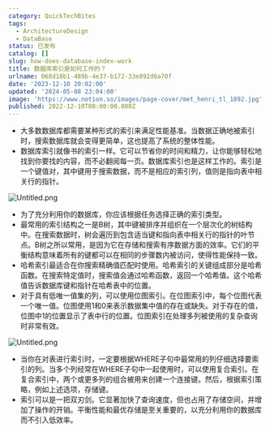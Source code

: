 ```yaml
---
category: QuickTechBites
tags:
  - ArchitectureDesign
  - DataBase
status: 已发布
catalog: []
slug: how-does-database-index-work
title: 数据库索引是如何工作的？
urlname: 068d18b1-489b-4e37-b172-33e892d6a70f
date: '2023-12-10 20:02:00'
updated: '2024-05-08 23:04:00'
image: 'https://www.notion.so/images/page-cover/met_henri_tl_1892.jpg'
published: 2022-12-10T08:00:00.000Z
---
```

- 大多数数据库都需要某种形式的索引来满足性能基准。当数据正确地被索引时，搜索数据库就会变得更简单，这也提高了系统的整体性能。
- 数据库索引就像书的索引一样。它可以节省你的时间和精力，让你能够轻松地找到你要找的内容，而不必翻阅每一页。数据库索引也是这样工作的。索引是一个键值对，其中键用于搜索数据，而不是相应的索引列，值则是指向表中相关行的指针。

![Untitled.png](https://prod-files-secure.s3.us-west-2.amazonaws.com/5d24fe63-e567-4804-86f9-9fdc62e13082/3e87f042-644d-48ab-9a58-227f3d930d71/Untitled.png?X-Amz-Algorithm=AWS4-HMAC-SHA256&X-Amz-Content-Sha256=UNSIGNED-PAYLOAD&X-Amz-Credential=ASIAZI2LB466XSNAF46F%2F20250405%2Fus-west-2%2Fs3%2Faws4_request&X-Amz-Date=20250405T053850Z&X-Amz-Expires=3600&X-Amz-Security-Token=IQoJb3JpZ2luX2VjEK3%2F%2F%2F%2F%2F%2F%2F%2F%2F%2FwEaCXVzLXdlc3QtMiJGMEQCIAEGw74RpnupXAHdyxwCS5G4RYVwdpHoc9D8T0pxfEbBAiAX1uaqLowtjtWeRIYNs66AMy1969czPZCxWJndo5%2Bf1Cr%2FAwgmEAAaDDYzNzQyMzE4MzgwNSIMOqZ6kYrar2wbX52%2FKtwDM94g5wI%2BphxNvz9CXS%2BhocnhOhLAQh%2FXfvxRDXGjwjWPvUcwWJnqFwgEmT3Nr%2BAhiZc90Q2ZE%2B2IVzQw3JavfoU0sREJyb0zH%2BoIegw0H%2FMMw23rTCBPv5urLryq1ghUH07JcwMtWcufL1jed44Z%2B9ofd9BEubPSmR6d9pbO8PTikGR2u2mDaWV40j%2BHvFIsb631Hd7SWTCTCXvzmtcfwstYHHhzExYB1cKCbPLWkw8VBFfRAR40hr1jRwgIuson2XDeIQDtvj0%2FeXx%2F7ZZCCVk4Y%2FTRQtWD1iDMj3Dm0xu6Hiqv6mSD%2FPmK5L16OUGvIbWxTilrjLzak64dOJO8k3D1QMUAlFUhsDS1njnpuJnSr0YStHFYvFF9DkODlKut0as8xStk8rq4urnwW8xRxq8emURuPUD0bYoiqBnU6RpXye4%2BVfFXAXmilXA7tT39ctB%2BUx0tNE%2BXb6xoD%2FxS8U5eLvN6V%2FZV5hyagjSLQldImdYNidmZ4Ynz0dXGK1BLc6FYXqnMKG%2BdymfHYNlm7fD9OBS9IU%2FUU1spx8CfyFLUvwG80joiQ3JDnDI1pDUv3RAt34wGnJcbx8huAgPYmwoAMeZ0%2BPvdiVfp0pZWgCoMYrLqqAunwNz4kZcwh%2FDCvwY6pgE2W6Z%2FmKrv%2FwnPxhFhpM9kNSK7sYDNvMXqIi7T7mWE7XQZIA0%2B5d1C6Z4FNLMU2VXCDCi96%2BZAI3YwCfFRMKKJz9uHORVWJ0r%2Fyk13mbaPlE65sbMKSaV1JzX5oKutHRPuQ2wrPBTE9ep4BVTesMsLCXK1cZQDiS3MYI0MNwoH7X8fFIARq34NGF%2FVhu2e9Cd2SiGzKbBOqUicneaq%2Fu29%2B%2BkTzU6y&X-Amz-Signature=2df594037cdf56c69c8dc3d965a87fe3a9728581f4f47022013669fa35d8521f&X-Amz-SignedHeaders=host&x-id=GetObject)

- 为了充分利用你的数据库，你应该根据任务选择正确的索引类型。
- 最常用的索引结构之一是B树，其中键被排序并组织在一个层次化的树结构中。在搜索数据时，树会遍历到包含适当键和指向表中相关行的指针的叶节点。B树之所以常用，是因为它在存储和搜索有序数据方面的效率。它们的平衡结构意味着所有的键都可以在相同的步骤数内被访问，使得性能保持一致。
- 哈希索引最适合在你搜索精确值匹配时使用。哈希索引的关键组成部分是哈希函数。在搜索特定值时，搜索值会通过哈希函数，返回一个哈希值。这个哈希值告诉数据库键和指针在哈希表中的位置。
- 对于具有低唯一值集的列，可以使用位图索引。在位图索引中，每个位图代表一个唯一值。位图使用1和0来表示数据集中值的存在或缺失。对于存在的值，位图中1的位置显示了表中行的位置。位图索引在处理多列被使用的复杂查询时非常有效。

![Untitled.png](https://prod-files-secure.s3.us-west-2.amazonaws.com/5d24fe63-e567-4804-86f9-9fdc62e13082/25e88b4a-737d-484e-85cc-b7fe2444aa3c/Untitled.png?X-Amz-Algorithm=AWS4-HMAC-SHA256&X-Amz-Content-Sha256=UNSIGNED-PAYLOAD&X-Amz-Credential=ASIAZI2LB466XSNAF46F%2F20250405%2Fus-west-2%2Fs3%2Faws4_request&X-Amz-Date=20250405T053850Z&X-Amz-Expires=3600&X-Amz-Security-Token=IQoJb3JpZ2luX2VjEK3%2F%2F%2F%2F%2F%2F%2F%2F%2F%2FwEaCXVzLXdlc3QtMiJGMEQCIAEGw74RpnupXAHdyxwCS5G4RYVwdpHoc9D8T0pxfEbBAiAX1uaqLowtjtWeRIYNs66AMy1969czPZCxWJndo5%2Bf1Cr%2FAwgmEAAaDDYzNzQyMzE4MzgwNSIMOqZ6kYrar2wbX52%2FKtwDM94g5wI%2BphxNvz9CXS%2BhocnhOhLAQh%2FXfvxRDXGjwjWPvUcwWJnqFwgEmT3Nr%2BAhiZc90Q2ZE%2B2IVzQw3JavfoU0sREJyb0zH%2BoIegw0H%2FMMw23rTCBPv5urLryq1ghUH07JcwMtWcufL1jed44Z%2B9ofd9BEubPSmR6d9pbO8PTikGR2u2mDaWV40j%2BHvFIsb631Hd7SWTCTCXvzmtcfwstYHHhzExYB1cKCbPLWkw8VBFfRAR40hr1jRwgIuson2XDeIQDtvj0%2FeXx%2F7ZZCCVk4Y%2FTRQtWD1iDMj3Dm0xu6Hiqv6mSD%2FPmK5L16OUGvIbWxTilrjLzak64dOJO8k3D1QMUAlFUhsDS1njnpuJnSr0YStHFYvFF9DkODlKut0as8xStk8rq4urnwW8xRxq8emURuPUD0bYoiqBnU6RpXye4%2BVfFXAXmilXA7tT39ctB%2BUx0tNE%2BXb6xoD%2FxS8U5eLvN6V%2FZV5hyagjSLQldImdYNidmZ4Ynz0dXGK1BLc6FYXqnMKG%2BdymfHYNlm7fD9OBS9IU%2FUU1spx8CfyFLUvwG80joiQ3JDnDI1pDUv3RAt34wGnJcbx8huAgPYmwoAMeZ0%2BPvdiVfp0pZWgCoMYrLqqAunwNz4kZcwh%2FDCvwY6pgE2W6Z%2FmKrv%2FwnPxhFhpM9kNSK7sYDNvMXqIi7T7mWE7XQZIA0%2B5d1C6Z4FNLMU2VXCDCi96%2BZAI3YwCfFRMKKJz9uHORVWJ0r%2Fyk13mbaPlE65sbMKSaV1JzX5oKutHRPuQ2wrPBTE9ep4BVTesMsLCXK1cZQDiS3MYI0MNwoH7X8fFIARq34NGF%2FVhu2e9Cd2SiGzKbBOqUicneaq%2Fu29%2B%2BkTzU6y&X-Amz-Signature=5364b3e08b0e564b0beff139ceac837aa2cf178ec17276d0d26f56fd0a285760&X-Amz-SignedHeaders=host&x-id=GetObject)

- 当你在对表进行索引时，一定要根据WHERE子句中最常用的列仔细选择要索引的列。当多个列经常在WHERE子句中一起使用时，可以使用复合索引。在复合索引中，两个或更多列的组合被用来创建一个连接键。然后，根据索引策略，例如上述选项，存储键。
- 索引可以是一把双刃剑。它显著加快了查询速度，但也占用了存储空间，并增加了操作的开销。平衡性能和最优存储是至关重要的，以充分利用你的数据库而不引入低效率。
